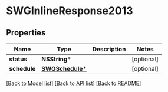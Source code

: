 # SWGInlineResponse2013

## Properties
Name | Type | Description | Notes
------------ | ------------- | ------------- | -------------
**status** | **NSString*** |  | [optional] 
**schedule** | [**SWGSchedule***](SWGSchedule.md) |  | [optional] 

[[Back to Model list]](../README.md#documentation-for-models) [[Back to API list]](../README.md#documentation-for-api-endpoints) [[Back to README]](../README.md)


